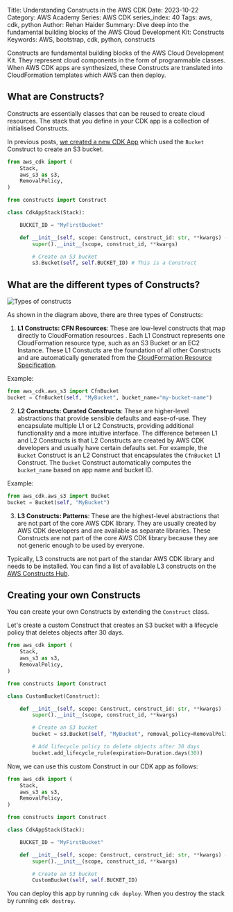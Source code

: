 Title: Understanding Constructs in the AWS CDK
Date: 2023-10-22
Category: AWS Academy
Series: AWS CDK
series_index: 40
Tags: aws, cdk, python
Author: Rehan Haider
Summary: Dive deep into the fundamental building blocks of the AWS Cloud Development Kit: Constructs
Keywords: AWS, bootstrap, cdk, python, constructs


Constructs are fundamental building blocks of the AWS Cloud Development Kit. They represent cloud components in the form of programmable classes. When AWS CDK apps are synthesized, these Constructs are translated into CloudFormation templates which AWS can then deploy.

## What are Constructs?

Constructs are essentially classes that can be reused to create cloud resources. The stack that you define in your CDK app is a collection of initialised Constructs.

In previous posts, [we created a new CDK App]({filename}50001000-cdk-new-app.md) which used the `Bucket` Construct to create an S3 bucket.

```python
from aws_cdk import (
    Stack,
    aws_s3 as s3,
    RemovalPolicy,
)

from constructs import Construct

class CdkAppStack(Stack):

    BUCKET_ID = "MyFirstBucket"

    def __init__(self, scope: Construct, construct_id: str, **kwargs) -> None:
        super().__init__(scope, construct_id, **kwargs)

        # Create an S3 bucket
        s3.Bucket(self, self.BUCKET_ID) # This is a Construct
```

## What are the different types of Constructs?

![Types of constructs]({static}/images/aws-academy/50003000-01-cdk-constructs-types.png)

As shown in the diagram above, there are three types of Constructs:

1. **L1 Constructs: CFN Resources**: These are low-level constructs that map directly to CloudFormation resources . Each L1 Construct represents one CloudFormation resource type, such as an S3 Bucket or an EC2 Instance. These L1 Constucts are the foundation of all other Constructs and are automatically generated from the [CloudFormation Resource Specification](https://docs.aws.amazon.com/AWSCloudFormation/latest/UserGuide/cfn-resource-specification.html).

Example:
```python
from aws_cdk.aws_s3 import CfnBucket
bucket = CfnBucket(self, "MyBucket", bucket_name="my-bucket-name")
```

2. **L2 Constructs:  Curated Constructs**: These are higher-level abstractions that provide sensible defaults and ease-of-use. They encapsulate multiple L1 or L2 Constructs, providing additional functionality and a more intuitive interface. The difference between L1 and L2 Constructs is that L2 Constructs are created by AWS CDK developers and usually have certain defaults set. For example, the `Bucket` Construct is an L2 Construct that encapsulates the `CfnBucket` L1 Construct. The `Bucket` Construct automatically computes the `bucket_name` based on app name and bucket ID.

Example:
```python
from aws_cdk.aws_s3 import Bucket
bucket = Bucket(self, "MyBucket")
```

3. **L3 Constructs: Patterns**: These are the highest-level abstractions that are not part of the core AWS CDK library. They are usually created by AWS CDK developers and are available as separate libraries. These Constructs are not part of the core AWS CDK library because they are not generic enough to be used by everyone. 

Typically, L3 constructs are not part of the standar AWS CDK library and needs to be installed. You can find a list of available L3 constructs on the [AWS Constructs Hub](https://constructs.dev).


## Creating your own Constructs

You can create your own Constructs by extending the `Construct` class. 

Let's create a custom Construct that creates an S3 bucket with a lifecycle policy that deletes objects after 30 days.

```python
from aws_cdk import (
    Stack,
    aws_s3 as s3,
    RemovalPolicy,
)

from constructs import Construct

class CustomBucket(Construct):

    def __init__(self, scope: Construct, construct_id: str, **kwargs) -> None:
        super().__init__(scope, construct_id, **kwargs)

        # Create an S3 bucket
        bucket = s3.Bucket(self, "MyBucket", removal_policy=RemovalPolicy.DESTROY)

        # Add lifecycle policy to delete objects after 30 days
        bucket.add_lifecycle_rule(expiration=Duration.days(30))
```

Now, we can use this custom Construct in our CDK app as follows:

```python
from aws_cdk import (
    Stack,
    aws_s3 as s3,
    RemovalPolicy,
)

from constructs import Construct

class CdkAppStack(Stack):

    BUCKET_ID = "MyFirstBucket"

    def __init__(self, scope: Construct, construct_id: str, **kwargs) -> None:
        super().__init__(scope, construct_id, **kwargs)

        # Create an S3 bucket
        CustomBucket(self, self.BUCKET_ID)
```

You can deploy this app by running `cdk deploy`. When you destroy the stack by running `cdk destroy`.









